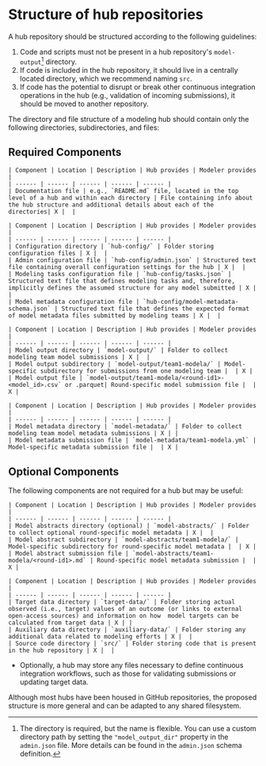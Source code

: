 # Structure of hub repositories

A hub repository should be structured according to the following guidelines:

1. Code and scripts must not be present in a hub repository's `model-output`[^model-output] directory.
2. If code is included in the hub repository, it should live in a centrally located directory, which we recommend naming `src`.
3. If code has the potential to disrupt or break other continuous integration operations in the hub (e.g., validation of incoming submissions),
it should be moved to another repository.

[^model-output]: The directory is required, but the name is flexible. You can
  use a custom directory path by setting the `"model_output_dir"` property in the
  `admin.json` file. More details can be found in the `admin.json` schema
  definition.

The directory and file structure of a modeling hub should contain only the following directories, subdirectories, and files:

## Required Components

``` {table} Documentation (README.md)
| Component | Location | Description | Hub provides | Modeler provides |
| ------ | ------ | ------ | ------ | ------ |
| Documentation file | e.g., `README.md` file, located in the top level of a hub and within each directory | File containing info about the hub structure and additional details about each of the directories| X |  |
```

``` {table} Configuration (hub-config/)
| Component | Location | Description | Hub provides | Modeler provides |
| ------ | ------ | ------ | ------ | ------ |
| Configuration directory | `hub-config/` | Folder storing configuration files | X |  |
| Admin configuration file | `hub-config/admin.json` | Structured text file containing overall configuration settings for the hub | X |  |
| Modeling tasks configuration file | `hub-config/tasks.json` | Structured text file that defines modeling tasks and, therefore, implicitly defines the assumed structure for any model submitted | X |  |
| Model metadata configuration file | `hub-config/model-metadata-schema.json` | Structured text file that defines the expected format of model metadata files submitted by modeling teams | X |  |
```

``` {table} Model Output Submissions (model-output/)
| Component | Location | Description | Hub provides | Modeler provides |
| ------ | ------ | ------ | ------ | ------ |
| Model output directory | `model-output/` | Folder to collect modeling team model submissions | X |  |
| Model output subdirectory | `model-output/team1-modela/` | Model-specific subdirectory for submissions from one modeling team |  | X |
| Model output file | `model-output/team1-modela/<round-id1>-<model_id>.csv` or .parquet| Round-specific model submission file |  | X |
```

``` {table} Model Metadata (model-metadata/)
| Component | Location | Description | Hub provides | Modeler provides |
| ------ | ------ | ------ | ------ | ------ |
| Model metadata directory | `model-metadata/` | Folder to collect modeling team model metadata submissions | X | |
| Model metadata submission file | `model-metadata/team1-modela.yml` | Model-specific metadata submission file |  | X |
```


## Optional Components

The following components are not required for a hub but may be useful:

``` {table} Model Abstracts (model-abstracts/)
| Component | Location | Description | Hub provides | Modeler provides |
| ------ | ------ | ------ | ------ | ------ |
| Model abstracts directory (optional) | `model-abstracts/` | Folder to collect optional round-specific model metadata | X |  |
| Model abstract subdirectory | `model-abstracts/team1-modela/` | Model-specific subdirectory for round-specific model metadata |  | X |
| Model abstract submission file | `model-abstracts/team1-modela/<round-id1>.md` | Round-specific model metadata submission |  | X |
```

``` {table} Data and Code
| Component | Location | Description | Hub provides | Modeler provides |
| ------ | ------ | ------ | ------ | ------ |
| Target data directory | `target-data/` | Folder storing actual observed (i.e., target) values of an outcome (or links to external open-access sources) and information on how  model targets can be calculated from target data | X | |
| Auxiliary data directory | `auxiliary-data/` | Folder storing any additional data related to modeling efforts | X |  |
| Source code directory | `src/` | Folder storing code that is present in the hub repository | X |  |
```


* Optionally, a hub may store any files necessary to define continuous integration workflows, such as those for validating submissions or updating target data.

Although most hubs have been housed in GitHub repositories, the proposed structure is more general and can be adapted to any shared filesystem.


